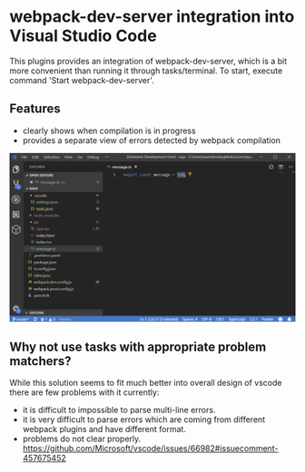 # webpack-dev-server integration into Visual Studio Code

This plugins provides an integration of webpack-dev-server, which is a bit more convenient than running it through tasks/terminal.
To start, execute command 'Start webpack-dev-server'.

## Features

 - clearly shows when compilation is in progress
 - provides a separate view of errors detected by webpack compilation

![](media/demo.gif)

## Why not use tasks with appropriate problem matchers?
While this solution seems to fit much better into overall design of vscode there are few problems with it currently:
 - it is difficult to impossible to parse multi-line errors.
 - it is very difficult to parse errors which are coming from different webpack plugins and have different format.
 - problems do not clear properly. https://github.com/Microsoft/vscode/issues/66982#issuecomment-457675452
